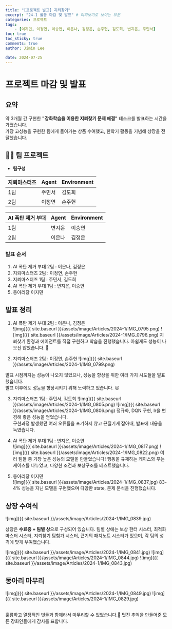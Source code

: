 ```yaml
---
title: "[프로젝트 발표] 지뢰찾기"  
excerpt: "24-1 활동 마감 및 발표" # 미리보기로 보이는 부분  
categories: 프로젝트  
tags: 
    - [이지민, 이정연, 이승연, 이은나, 김정은, 손주현, 김도희, 변지은, 주민서]  
toc: true  
toc_sticky: true  
comments: true  
author: Jimin Lee  

date: 2024-07-25
---
```


# 프로젝트 마감 및 발표 

## 요약 
약 3개월 간 구현한 **"강화학습을 이용한 지뢰찾기 문제 해결"** 테스크를 발표하는 시간을 가졌습니다.  
가장 고성능을 구현한 팀에게 돌아가는 상품 수여했고, 한학기 활동을 기념해 상장을 전달했습니다. 

## 👩‍💻 팀 프로젝트 
- **팀구성**   

| 지뢰마스터즈 | Agent | Environment |
| --- |-----|-------------|
| 1팀 | 주민서 | 김도희         |
| 2팀 | 이정연 | 손주현         |

| AI 폭탄 제거 부대 | Agent | Environment |
| --- |-------|-------------|
| 1팀  | 변지은   | 이승연         |
| 2팀 | 이은나   | 김정은         |

### 발표 순서 
1. AI 폭탄 제거 부대 2팀 : 이은나, 김정은 
2. 지뢰마스터즈 2팀 : 이정연, 손주현
3. 지뢰마스터즈 1팀 : 주민서, 김도희 
4. AI 폭탄 제거 부대 1팀 : 변지은, 이승연 
5. 동아리장 이지민 

## 발표 정리 
1. AI 폭탄 제거 부대 2팀 : 이은나, 김정은  
![img]({{ site.baseurl }}/assets/image/Articles/2024-1/IMG_0795.png)
![img]({{ site.baseurl }}/assets/image/Articles/2024-1/IMG_0796.png)
지뢰찾기 환경과 에이전트를 직접 구현하고 학습을 진행했습니다. 아쉽게도 성능이 나오진 않았습니다. 🥹

2. 지뢰마스터즈 2팀 : 이정연, 손주현 
![img]({{ site.baseurl }}/assets/image/Articles/2024-1/IMG_0799.png)

발표 시점까지는 성능이 나오지 않았으나, 성능을 향상을 위한 여러 가지 시도들을 발표했습니다.   
발표 이후에도 성능을 향상시키기 위해 노력하고 있습니다. 😉  

3. 지뢰마스터즈 1팀 : 주민서, 김도희
![img]({{ site.baseurl }}/assets/image/Articles/2024-1/IMG_0805.png)
![img]({{ site.baseurl }}/assets/image/Articles/2024-1/IMG_0806.png)
정규화, DQN 구현, lr을 변경해 좋은 성능을 얻었습니다.  
구현과정 발생했던 여러 오류들을 포기하지 않고 끈질기게 잡아내, 발표에 내용을 녹였습니다.    

5. AI 폭탄 제거 부대 1팀 : 변지은, 이승연  
![img]({{ site.baseurl }}/assets/image/Articles/2024-1/IMG_0817.png)
![img]({{ site.baseurl }}/assets/image/Articles/2024-1/IMG_0822.png)
여러 팀들 중 가장 높은 성능의 모델을 만들었습니다!
행동을 규제하는 케이스와 푸는 케이스를 나누었고, 다양한 조건과 보상구조를 테스트했습니다.  

6. 동아리장 이지민   
![img]({{ site.baseurl }}/assets/image/Articles/2024-1/IMG_0837.jpg)
83-4% 성능을 지닌 모델을 구현했으며 다양한 state, 문제 분석을 진행했습니다. 

## 상장 수여식 


![img]({{ site.baseurl }}/assets/image/Articles/2024-1/IMG_0839.jpg)

상장은 **수료증 + 팀별 상**으로 구성되어 있습니다. 팀별 상에는 보상 헌터 시스터, 최적화 마스터 시스터, 지뢰찾기 탐험가 시스터, 끈기의 패치노트 시스터가 있으며, 각 팀의 성격에 맞게 부여했습니다.  

![img]({{ site.baseurl }}/assets/image/Articles/2024-1/IMG_0841.jpg)
![img]({{ site.baseurl }}/assets/image/Articles/2024-1/IMG_0844.jpg)
![img]({{ site.baseurl }}/assets/image/Articles/2024-1/IMG_0843.jpg)


## 동아리 마무리 
![img]({{ site.baseurl }}/assets/image/Articles/2024-1/IMG_0849.jpg)
![img]({{ site.baseurl }}/assets/image/Articles/2024-1/IMG_0829.jpg)  

<br>
훌륭하고 열정적인 벗들과 함께라서 마무리할 수 있었습니다.🥰    
멋진 추억을 만들어준 모든 강화인들에게 감사를 표합니다. 
